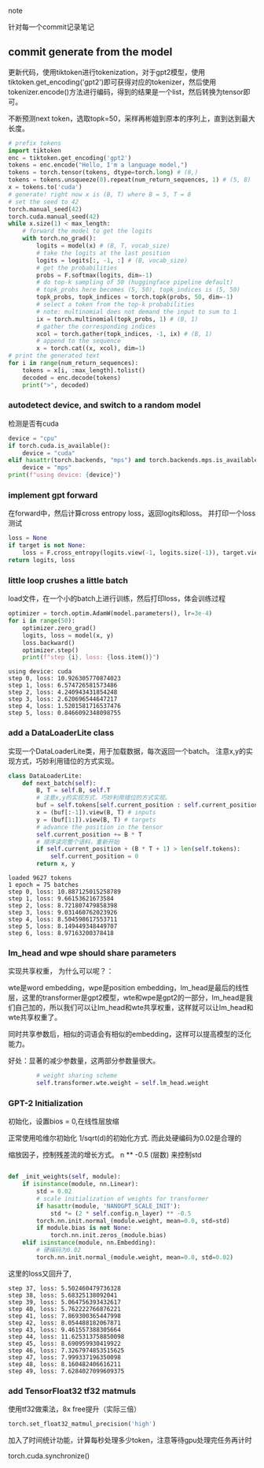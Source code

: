 
note

针对每一个commit记录笔记


## commit generate from the model
更新代码，使用tiktoken进行tokenization，对于gpt2模型，使用tiktoken.get_encoding('gpt2')即可获得对应的tokenizer，然后使用tokenizer.encode()方法进行编码，得到的结果是一个list，然后转换为tensor即可。

不断预测next token，选取topk=50，采样再彬姐到原本的序列上，直到达到最大长度。
```python
# prefix tokens
import tiktoken
enc = tiktoken.get_encoding('gpt2')
tokens = enc.encode("Hello, I'm a language model,")
tokens = torch.tensor(tokens, dtype=torch.long) # (8,)
tokens = tokens.unsqueeze(0).repeat(num_return_sequences, 1) # (5, 8)
x = tokens.to('cuda')
# generate! right now x is (B, T) where B = 5, T = 8
# set the seed to 42
torch.manual_seed(42)
torch.cuda.manual_seed(42)
while x.size(1) < max_length:
    # forward the model to get the logits
    with torch.no_grad():
        logits = model(x) # (B, T, vocab_size)
        # take the logits at the last position
        logits = logits[:, -1, :] # (B, vocab_size)
        # get the probabilities
        probs = F.softmax(logits, dim=-1)
        # do top-k sampling of 50 (huggingface pipeline default)
        # topk_probs here becomes (5, 50), topk_indices is (5, 50)
        topk_probs, topk_indices = torch.topk(probs, 50, dim=-1)
        # select a token from the top-k probabilities
        # note: multinomial does not demand the input to sum to 1
        ix = torch.multinomial(topk_probs, 1) # (B, 1)
        # gather the corresponding indices
        xcol = torch.gather(topk_indices, -1, ix) # (B, 1)
        # append to the sequence
        x = torch.cat((x, xcol), dim=1)
# print the generated text
for i in range(num_return_sequences):
    tokens = x[i, :max_length].tolist()
    decoded = enc.decode(tokens)
    print(">", decoded)
```


###  autodetect device, and switch to a random model
检测是否有cuda
```python
device = "cpu"
if torch.cuda.is_available():
    device = "cuda"
elif hasattr(torch.backends, "mps") and torch.backends.mps.is_available():
    device = "mps"
print(f"using device: {device}")
```



### implement gpt forward
在forward中，然后计算cross entropy loss，返回logits和loss。
并打印一个loss测试
```python
loss = None
if target is not None:
    loss = F.cross_entropy(logits.view(-1, logits.size(-1)), target.view(-1))
return logits, loss

```

### little loop crushes a little batch

load文件，在一个小的batch上进行训练，然后打印loss，体会训练过程
```python
optimizer = torch.optim.AdamW(model.parameters(), lr=3e-4)
for i in range(50):
    optimizer.zero_grad()
    logits, loss = model(x, y)
    loss.backward()
    optimizer.step()
    print(f"step {i}, loss: {loss.item()}")
```

```text
using device: cuda
step 0, loss: 10.926305770874023
step 1, loss: 6.574726581573486
step 2, loss: 4.240943431854248
step 3, loss: 2.620696544647217
step 4, loss: 1.5201581716537476
step 5, loss: 0.8466092348098755
```

### add a DataLoaderLite class
实现一个DataLoaderLite类，用于加载数据，每次返回一个batch。
注意x,y的实现方式，巧妙利用错位的方式实现。

```python
class DataLoaderLite:
    def next_batch(self):
        B, T = self.B, self.T
        # 注意x,y的实现方式，巧妙利用错位的方式实现。
        buf = self.tokens[self.current_position : self.current_position+B*T+1]
        x = (buf[:-1]).view(B, T) # inputs
        y = (buf[1:]).view(B, T) # targets
        # advance the position in the tensor
        self.current_position += B * T
        # 顺序读完整个语料，重新开始
        if self.current_position + (B * T + 1) > len(self.tokens):
            self.current_position = 0
        return x, y
```
```text
loaded 9627 tokens
1 epoch = 75 batches
step 0, loss: 10.887125015258789
step 1, loss: 9.66153621673584
step 2, loss: 8.721807479858398
step 3, loss: 9.031460762023926
step 4, loss: 8.504598617553711
step 5, loss: 8.149449348449707
step 6, loss: 8.97163200378418
```

### lm_head and wpe should share parameters 

实现共享权重，
为什么可以呢？：

wte是word embedding，wpe是position embedding，lm_head是最后的线性层，这里的transformer是gpt2模型，wte和wpe是gpt2的一部分，lm_head是我们自己加的，所以我们可以让lm_head和wte共享权重，这样就可以让lm_head和wte共享权重了。

同时共享参数后，相似的词语会有相似的embedding，这样可以提高模型的泛化能力。

好处：显著的减少参数量，这两部分参数量很大。
```python
        # weight sharing scheme
        self.transformer.wte.weight = self.lm_head.weight
```


### GPT-2 Initialization
初始化，设置bios = 0,在线性层放缩

正常使用哈维尔初始化 1/sqrt(d)的初始化方式. 而此处硬编码为0.02是合理的

缩放因子，控制残差流的增长方式。 n ** -0.5 (层数) 来控制std


```python

def _init_weights(self, module):
    if isinstance(module, nn.Linear):
        std = 0.02
        # scale initialization of weights for transformer
        if hasattr(module, 'NANOGPT_SCALE_INIT'):
            std *= (2 * self.config.n_layer) ** -0.5 
        torch.nn.init.normal_(module.weight, mean=0.0, std=std)
        if module.bias is not None:
            torch.nn.init.zeros_(module.bias)
    elif isinstance(module, nn.Embedding):
        # 硬编码为0.02 
        torch.nn.init.normal_(module.weight, mean=0.0, std=0.02)
```

这里的loss又回升了, 
```text
step 37, loss: 5.502460479736328
step 38, loss: 5.68325138092041
step 39, loss: 5.064756393432617
step 40, loss: 5.762222766876221
step 41, loss: 7.869300365447998
step 42, loss: 8.054488182067871
step 43, loss: 9.461557388305664
step 44, loss: 11.625313758850098
step 45, loss: 8.690959930419922
step 46, loss: 7.3267974853515625
step 47, loss: 7.999337196350098
step 48, loss: 8.160482406616211
step 49, loss: 7.6284027099609375
```

### add TensorFloat32 tf32 matmuls

使用tf32做乘法，8x free提升（实际三倍）
```python
torch.set_float32_matmul_precision('high')
```

加入了时间统计功能，计算每秒处理多少token，注意等待gpu处理完任务再计时

torch.cuda.synchronize() 